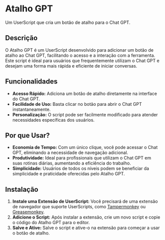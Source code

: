 # Atalho GPT

Um UserScript que cria um botão de atalho para o Chat GPT.

## Descrição

O Atalho GPT é um UserScript desenvolvido para adicionar um botão de atalho ao Chat GPT, facilitando o acesso e a interação com a ferramenta. Este script é ideal para usuários que frequentemente utilizam o Chat GPT e desejam uma forma mais rápida e eficiente de iniciar conversas.

## Funcionalidades

- **Acesso Rápido:** Adiciona um botão de atalho diretamente na interface do Chat GPT.
- **Facilidade de Uso:** Basta clicar no botão para abrir o Chat GPT instantaneamente.
- **Personalização:** O script pode ser facilmente modificado para atender necessidades específicas dos usuários.

## Por que Usar?

- **Economia de Tempo:** Com um único clique, você pode acessar o Chat GPT, eliminando a necessidade de navegação adicional.
- **Produtividade:** Ideal para profissionais que utilizam o Chat GPT em suas rotinas diárias, aumentando a eficiência do trabalho.
- **Simplicidade:** Usuários de todos os níveis podem se beneficiar da simplicidade e praticidade oferecidas pelo Atalho GPT.

## Instalação

1. **Instale uma Extensão de UserScript:** Você precisará de uma extensão de navegador que suporte UserScripts, como [Tampermonkey](https://www.tampermonkey.net/) ou [Greasemonkey](https://www.greasespot.net/).
2. **Adicione o Script:** Após instalar a extensão, crie um novo script e copie o código do Atalho GPT para o editor.
3. **Salve e Ative:** Salve o script e ative-o na extensão para começar a usar o botão de atalho.
